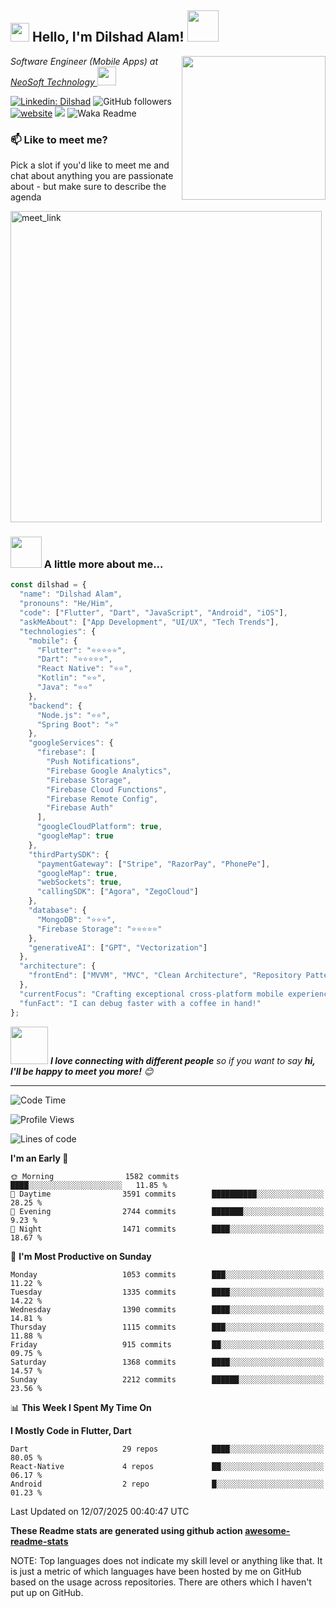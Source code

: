 <h2><img src="https://emojis.slackmojis.com/emojis/images/1531849430/4246/blob-sunglasses.gif?1531849430" width="30"/> Hello, I'm Dilshad Alam! <img src="https://media.giphy.com/media/12oufCB0MyZ1Go/giphy.gif" width="50"></h2>
<img align='right' src="https://media.giphy.com/media/M9gbBd9nbDrOTu1Mqx/giphy.gif" width="230">
<p><em>Software Engineer (Mobile Apps) at <a href="https://www.neosofttech.com//">NeoSoft Technology
</a><img src="https://media.giphy.com/media/WUlplcMpOCEmTGBtBW/giphy.gif" width="30"> 
</em></p>

[//]: # ([![Twitter Follow]&#40;https://img.shields.io/twitter/follow/misteranmol?label=Follow&#41;]&#40;https://twitter.com/intent/follow?screen_name=misteranmol&#41;)
[![Linkedin: Dilshad](https://img.shields.io/badge/-Dilshad-blue?style=flat-square&logo=Linkedin&logoColor=white&link=https://www.linkedin.com/in/anmol-p-singh/)](https://www.linkedin.com/in/alam-dilshad/)
![GitHub followers](https://img.shields.io/github/followers/anmol098?label=Follow&style=social)
[![website](https://img.shields.io/badge/Website-46a2f1.svg?&style=flat-square&logo=Google-Chrome&logoColor=white&link=https://anmolsingh.me/)](https://developer-dilshad.netlify.app/)
![](https://visitor-badge.glitch.me/badge?page_id=anmol098.anmol098)
![Waka Readme](https://github.com/anmol098/anmol098/workflows/Waka%20Readme/badge.svg)

[//]: # (<a href="https://trendshift.io/developers/2235" target="_blank"><img src="https://trendshift.io/api/badge/developers/2235" alt="anmol098 | Trendshift" style="width: 250px; height: 55px;" width="250" height="55"/></a>)

### 📫 Like to meet me?

Pick a slot if you'd like to meet me and chat about anything you are passionate about - but make sure to describe the agenda

<a href="https://calendly.com/rayeendilshan/30min" target="_blank"><img width="498" alt="meet_link" src="https://user-images.githubusercontent.com/15426564/144297439-f530f383-e73e-41e0-9914-a9b7d3f432e5.png"></a>

[//]: # (👇 Hit in your console or terminal to connect with me.)

[//]: # ()
[//]: # (```bash)

[//]: # (npx anmol)

[//]: # (```)

[//]: # (**👆 This command line tool can be found at [npx anmol]&#40;https://github.com/anmol098/npx_card&#41;**)

### <img src="https://media.giphy.com/media/VgCDAzcKvsR6OM0uWg/giphy.gif" width="50"> A little more about me...

```javascript
const dilshad = {
  "name": "Dilshad Alam",
  "pronouns": "He/Him",
  "code": ["Flutter", "Dart", "JavaScript", "Android", "iOS"],
  "askMeAbout": ["App Development", "UI/UX", "Tech Trends"],
  "technologies": {
    "mobile": {
      "Flutter": "⭐⭐⭐⭐⭐",
      "Dart": "⭐⭐⭐⭐⭐",
      "React Native": "⭐⭐",
      "Kotlin": "⭐⭐",
      "Java": "⭐⭐"
    },
    "backend": {
      "Node.js": "⭐⭐",
      "Spring Boot": "⭐"
    },
    "googleServices": {
      "firebase": [
        "Push Notifications",
        "Firebase Google Analytics",
        "Firebase Storage",
        "Firebase Cloud Functions",
        "Firebase Remote Config",
        "Firebase Auth"
      ],
      "googleCloudPlatform": true,
      "googleMap": true
    },
    "thirdPartySDK": {
      "paymentGateway": ["Stripe", "RazorPay", "PhonePe"],
      "googleMap": true,
      "webSockets": true,
      "callingSDK": ["Agora", "ZegoCloud"]
    },
    "database": {
      "MongoDB": "⭐⭐⭐",
      "Firebase Storage": "⭐⭐⭐⭐⭐"
    },
    "generativeAI": ["GPT", "Vectorization"]
  },
  "architecture": {
    "frontEnd": ["MVVM", "MVC", "Clean Architecture", "Repository Pattern"]
  },
  "currentFocus": "Crafting exceptional cross-platform mobile experiences",
  "funFact": "I can debug faster with a coffee in hand!"
};


```

<img src="https://media.giphy.com/media/LnQjpWaON8nhr21vNW/giphy.gif" width="60"> <em><b>I love connecting with different people</b> so if you want to say <b>hi, I'll be happy to meet you more!</b> 😊</em>

---
<!--START_SECTION:waka-->
![Code Time](http://img.shields.io/badge/Code%20Time-4%2C494%20hrs%2043%20mins-blue)

![Profile Views](http://img.shields.io/badge/Profile%20Views-868-blue)

![Lines of code](https://img.shields.io/badge/From%20Hello%20World%20I%27ve%20Written-7.8%20million%20lines%20of%20code-blue)

[//]: # (**🐱 My GitHub Data**)

[//]: # ()
[//]: # (> 📦 273.7 kB Used in GitHub's Storage)

[//]: # (>)

[//]: # ()
[//]: # ([//]: # &#40;> 🏆 387 Contributions in the Year 2025&#41;)
[//]: # (>)

[//]: # (> 🚫 Not Opted to Hire)

[//]: # (>)

[//]: # (> 📜 22 Public Repositories)

[//]: # (>)

[//]: # (> 🔑 31 Private Repositories)
[//]: # (>)
**I'm an Early 🐤**

```text
🌞 Morning                1582 commits        ████░░░░░░░░░░░░░░░░░░░░░   11.85 % 
🌆 Daytime                3591 commits        ██████████░░░░░░░░░░░░░░░   28.25 % 
🌃 Evening                2744 commits        ███████░░░░░░░░░░░░░░░░░░   9.23 % 
🌙 Night                  1471 commits        ████░░░░░░░░░░░░░░░░░░░░░   18.67 % 
```
📅 **I'm Most Productive on Sunday**

```text
Monday                   1053 commits        ███░░░░░░░░░░░░░░░░░░░░░░   11.22 % 
Tuesday                  1335 commits        ████░░░░░░░░░░░░░░░░░░░░░   14.22 % 
Wednesday                1390 commits        ████░░░░░░░░░░░░░░░░░░░░░   14.81 % 
Thursday                 1115 commits        ███░░░░░░░░░░░░░░░░░░░░░░   11.88 % 
Friday                   915 commits         ██░░░░░░░░░░░░░░░░░░░░░░░   09.75 % 
Saturday                 1368 commits        ████░░░░░░░░░░░░░░░░░░░░░   14.57 % 
Sunday                   2212 commits        ██████░░░░░░░░░░░░░░░░░░░   23.56 % 
```


📊 **This Week I Spent My Time On**

[//]: # (```text)

[//]: # (🕑︎ Time Zone: Asia/Dubai)

[//]: # ()
[//]: # (💬 Programming Languages: )

[//]: # (TypeScript               36 hrs 35 mins      ██████████████████████░░░   86.30 % )

[//]: # (Text                     2 hrs 5 mins        █░░░░░░░░░░░░░░░░░░░░░░░░   04.92 % )

[//]: # (Docker                   58 mins             █░░░░░░░░░░░░░░░░░░░░░░░░   02.31 % )

[//]: # (JSON                     57 mins             █░░░░░░░░░░░░░░░░░░░░░░░░   02.24 % )

[//]: # (MDX                      40 mins             ░░░░░░░░░░░░░░░░░░░░░░░░░   01.58 % )

[//]: # ()
[//]: # (🔥 Editors: )

[//]: # (WebStorm                 42 hrs 22 mins      █████████████████████████   99.96 % )

[//]: # (DataGrip                 0 secs              ░░░░░░░░░░░░░░░░░░░░░░░░░   00.04 % )

[//]: # ()
[//]: # (💻 Operating System: )

[//]: # (Mac                      42 hrs 23 mins      █████████████████████████   100.00 % )

[//]: # (```)

**I Mostly Code in Flutter, Dart**

```text
Dart                     29 repos            ████░░░░░░░░░░░░░░░░░░░░░   80.05 % 
React-Native             4 repos             ██░░░░░░░░░░░░░░░░░░░░░░░   06.17 % 
Android                  2 repo              █░░░░░░░░░░░░░░░░░░░░░░░░  01.23 % 
```




Last Updated on 12/07/2025 00:40:47 UTC
<!--END_SECTION:waka-->

**These Readme stats are generated using github action [awesome-readme-stats](https://github.com/anmol098/waka-readme-stats)**

NOTE: Top languages does not indicate my skill level or anything like that. It is just a metric of which languages have been hosted by me on GitHub based on the usage across repositories. There are others which I haven't put up on GitHub.
